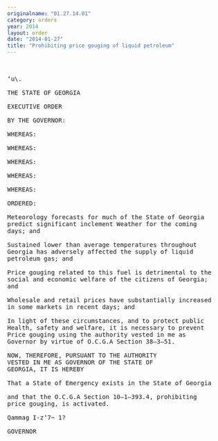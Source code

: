 ```yaml
---
originalname: "01.27.14.01"
category: orders
year: 2014
layout: order
date: "2014-01-27"
title: "Prohibiting price gouging of liquid petroleum"
---
```

<pre>
 

‘u\.

THE STATE OF GEORGIA

EXECUTIVE ORDER

BY THE GOVERNOR:

WHEREAS:

WHEREAS:

WHEREAS:

WHEREAS:

WHEREAS:

ORDERED:

Meteorology forecasts for much of the State of Georgia
predict significant inclement Weather for the coming
days; and

Sustained lower than average temperatures throughout
Georgia has adversely affected the supply of liquid
petroleum gas; and

Price gouging related to this fuel is detrimental to the
social and economic welfare of the citizens of Georgia;
and

Wholesale and retail prices have substantially increased
in some markets in recent days; and

In light of these circumstances, and to protect public
Health, safety and welfare, it is necessary to prevent
Price gouging using the authority vested in me as
Governor by virtue of O.C.G.A Section 38—3—51.

NOW, THEREFORE, PURSUANT TO THE AUTHORITY
VESTED IN ME AS GOVERNOR OF THE STATE OF
GEORGIA, IT IS HEREBY

That a State of Emergency exists in the State of Georgia

and that the O.C.G.A Section 10—1—393.4, prohibiting
price gouging, is activated.

Qammag I-z‘7~ 1?

GOVERNOR

</pre>
